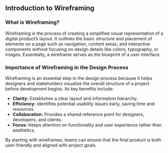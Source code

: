 ## Introduction to Wireframing

### What is Wireframing?

Wireframing is the process of creating a simplified visual representation of a digital product’s layout. It outlines the basic structure and placement of elements on a page such as navigation, content areas, and interactive components without focusing on design details like colors, typography, or images. Essentially, a wireframe serves as the blueprint of a user interface.

### Importance of Wireframing in the Design Process

Wireframing is an essential step in the design process because it helps designers and stakeholders visualize the overall structure of a project before development begins. Its key benefits include:

- **Clarity:** Establishes a clear layout and information hierarchy.
- **Efficiency:** Identifies potential usability issues early, saving time and resources.
- **Collaboration:** Provides a shared reference point for designers, developers, and clients.
- **Focus:** Keeps attention on functionality and user experience rather than aesthetics.

By starting with wireframes, teams can ensure that the final product is both user-friendly and aligned with project goals.
